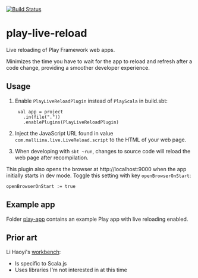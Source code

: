 [![Build Status](https://github.com/malliina/play-hot-reload/workflows/Test/badge.svg)](https://github.com/malliina/play-hot-reload/actions)

# play-live-reload

Live reloading of Play Framework web apps.

Minimizes the time you have to wait for the app to reload and refresh after a code change, providing a smoother
developer experience.

## Usage

1. Enable `PlayLiveReloadPlugin` instead of `PlayScala` in build.sbt:

        val app = project
          .in(file("."))
          .enablePlugins(PlayLiveReloadPlugin)

1. Inject the JavaScript URL found in value `com.malliina.live.LiveReload.script` to the HTML of your web page.

1. When developing with `sbt ~run`, changes to source code will reload the web page after recompilation.

This plugin also opens the browser at http://localhost:9000 when the app initially starts in dev mode. Toggle this
setting with key `openBrowserOnStart`:

    openBrowserOnStart := true

## Example app

Folder [play-app](play-app) contains an example Play app with live reloading enabled.

## Prior art

Li Haoyi's [workbench](https://github.com/lihaoyi/workbench):

- Is specific to Scala.js
- Uses libraries I'm not interested in at this time
